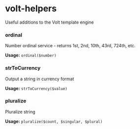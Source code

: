 # volt-helpers

Useful additions to the Volt template engine 

### ordinal

Number ordinal service - returns 1st, 2nd, 10th, 43rd, 724th, etc.

**Usage:** `ordinal($number)`

### strToCurrency

Output a string in currency format

**Usage:** `strToCurrency($value)`

### pluralize

Pluralize string

**Usage:** `pluralize($count, $singular, $plural)`